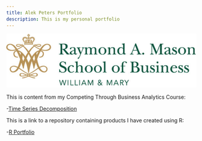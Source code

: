 ```yaml
---
title: Alek Peters Portfolio
description: This is my personal portfolio
---
```


![W&M Mason School Logo](/pics/mason_logo.jpg)

This is content from my Competing Through Business Analytics Course:

-[Time Series Decomposition](/timeseries/index.md)

This is a link to a repository containing products I have created using R:

-[R Portfolio](https://github.com/alekpeters/R_Portfolio)
